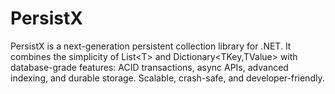# PersistX
PersistX is a next-generation persistent collection library for .NET. It combines the simplicity of List&lt;T> and Dictionary&lt;TKey,TValue> with database-grade features: ACID transactions, async APIs, advanced indexing, and durable storage. Scalable, crash-safe, and developer-friendly.
